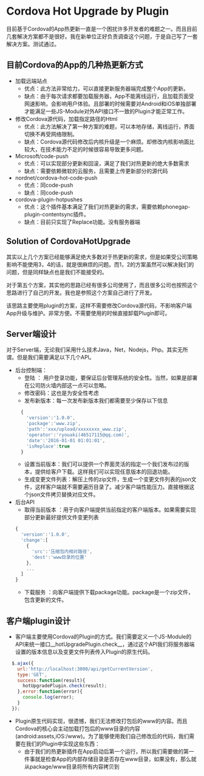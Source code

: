 # Cordova Hot Upgrade by Plugin
目前基于Cordova的App热更新一直是一个困扰许多开发者的难题之一。而且目前几套解决方案都不是很好。我在新单位正好负责调查这个问题，于是自己写了一套解决方案。测试通过。

## 目前Cordova的App的几种热更新方式
- 加载远端站点
  - 优点：此方法非常给力，可以直接更新服务器端完成整个App的更新。
  - 缺点：由于每次请求都要加载服务器，App不能离线运行，且加载页面受网速影响，会影响用户体验。且部署的时候需要对Android和iOS单独部署才能满足一些JS-Module对外API接口不一致的Plugin才能正常工作。
- 修改Cordova源代码，加载指定路径的Html
  - 优点：此方法解决了第一种方案的难题，可以本地存储，离线运行，界面切换不再受网络限制。
  - 缺点：Cordova源代码修改后内核升级是一个麻烦。却修改内核影响面比较大，在技术能力不足的时候很容易导致更多问题。
- Microsoft/code-push
  - 优点：可以实现部分更新和回滚，满足了我们对热更新的绝大多数需求
  - 缺点：需要依赖微软的云服务，且需要上传更新部分的源代码
- nordnet/cordova-hot-code-push
  - 优点：同code-push
  - 缺点：同code-push
- cordova-plugin-hotpushes
  - 优点：这个插件基本满足了我们对热更新的需求，需要依赖phonegap-plugin-contentsync插件。
  - 缺点：目前只实现了Replace功能。没有服务器端

## Solution of CordovaHotUpgrade
其实以上几个方案已经能够满足绝大多数对于热更新的需求，但是如果受公司策略影响不能使用3，4的话，就是很麻烦的问题。而1，2的方案虽然可以解决我们的问题，但是同样缺点也是我们不能接受的。<br>

对于第五个方案，其实他的思路已经有很多公司使用了，而且很多公司也按照这个思路进行了自己的开发。我也是参照这个方案自己进行了开发。<br>

该思路主要使用plugin的方案，这样不需要修改Cordova源代码，不影响客户端App升级与维护。非常方便。不需要使用的时候直接卸载Plugin即可。

## Server端设计
对于Server端，无论我们采用什么技术Java，Net，Nodejs，Php。其实无所谓。但是我们需要满足以下几个API。
- 后台控制端：
  - 登陆 ： 用户登录功能，要保证后台管理系统的安全性。当然，如果是部署在公司防火墙内部这一点可以忽略。
  - 修改密码：这也是为安全性考虑
  - 发布新版本：每一次发布新版本我们都需要至少保存以下信息<br>
  ```js
    {
      'version':'1.0.0',
      'package':'www.zip',
      'path':'xxx/upload/xxxxxxxx_www.zip',
      'operator':'ryouaki(46517115@qq.com)',
      'date':'2016-01-01 01:01:01',
      'isReplace':true
    }
  ```
  - 设置当前版本：我们可以提供一个界面灵活的指定一个我们发布过的版本，提供给客户下载。这样我们可以实现任意版本的回退功能。
  - 生成变更文件列表：解压上传的zip文件，生成一个变更文件列表的json文件，这样客户端就不需要遍历目录了。减少客户端性能压力。直接根据这个json文件拷贝替换对应文件。
- 后台API
  - 取得当前版本 ：用于向客户端提供当前指定的客户端版本。如果需要实现部分更新最好提供文件变更列表
  ```js
  {
    'version':'1.0.0',
    'change':[
      {
        'src':'压缩包内相对路径',
        'dest':'www目录的位置'
      },
      ...
    ]
  }
  ```
  - 下载服务 ：向客户端提供下载package功能。package是一个zip文件，包含更新的文件。

## 客户端plugin设计
- 客户端主要使用Cordova的Plugin的方式。我们需要定义一个JS-Module的API来统一接口__hotUpgradePlugin.check__，通过这个API我们将服务器端设置的版本信息以及变更文件列表传入Plugin的原生代码。
```js
  $.ajax({
    url:'http://localhost:3000/api/getCurrentVersion',
    type:'GET',
    success:function(result){
      hotUpgradePlugin.check(result);
    },error:function(error){
      console.log(error);
    }
  });
```

- Plugin原生代码实现，很遗憾，我们无法修改打包后的www的内容。而且Cordova的核心会主动加载打包后的www目录的内容(android:assets,iOS:/www)。为了能够使用我们自己修改后的代码，我们需要在我们的Plugin中实现这些东西：
  - 由于我们的热更新插件在App启动后第一个运行，所以我们需要做的第一件事就是检查App的内部存储目录是否存在www目录，如果没有，那么就从package/www目录将所有内容拷贝到
